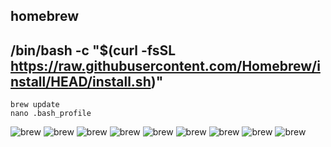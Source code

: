 ## homebrew


##  /bin/bash -c "$(curl -fsSL https://raw.githubusercontent.com/Homebrew/install/HEAD/install.sh)"

````
brew update
nano .bash_profile
````


![brew](..//pictures/homebrew_00.png)
![brew](..//pictures/homebrew_01.png)
![brew](..//pictures/homebrew_02.png)
![brew](..//pictures/homebrew_03.png)
![brew](..//pictures/homebrew_04.png)
![brew](..//pictures/homebrew_05.png)
![brew](..//pictures/homebrew_06.png)
![brew](..//pictures/homebrew_07.png)
![brew](..//pictures/homebrew_08.png)
